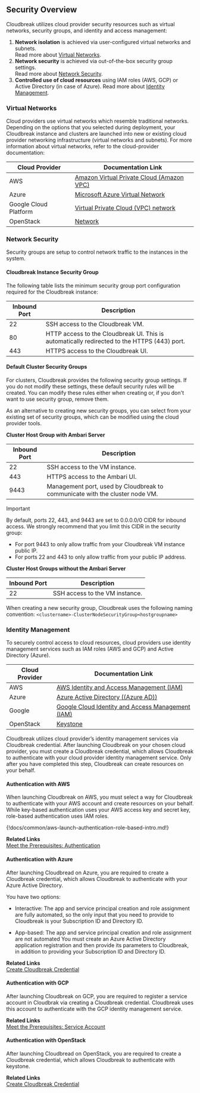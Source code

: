 ## Security Overview

Cloudbreak utilizes cloud provider security resources such as virtual networks, security groups, and identity and access management:

1. **Network isolation** is achieved via user-configured virtual networks and subnets.  
    Read more about [Virtual Networks](#virtual-networks).  
2. **Network security** is achieved via out-of-the-box security group settings.  
    Read more about [Network Security](#network-security).   
3. **Controlled use of cloud resources** using IAM roles (AWS, GCP) or Active Directory (in case of Azure). 
    Read more about [Identity Management](#identity-management).    
 

### Virtual Networks

Cloud providers use virtual networks which resemble traditional networks. Depending on the options that you selected during deployment, your Cloudbreak instance and clusters are launched into new or existing cloud provider networking infrastructure (virtual networks and subnets). For more information about virtual networks, refer to the cloud-provider documentation:
  
| Cloud Provider | Documentation Link |
|---|---|
| AWS | [Amazon Virtual Private Cloud (Amazon VPC)](https://aws.amazon.com/documentation/vpc/) |
| Azure | [Microsoft Azure Virtual Network](https://docs.microsoft.com/en-us/azure/virtual-network/virtual-networks-overview) |
| Google Cloud Platform | [Virtual Private Cloud (VPC) network](https://cloud.google.com/compute/docs/vpc/) |
| OpenStack | [Network](https://docs.openstack.org/mitaka/networking-guide/intro-os-networking.html) |

### Network Security 

Security groups are setup to control network traffic to the instances in the system.

#### Cloudbreak Instance Security Group

The following table lists the minimum security group port configuration required for the Cloudbreak instance:

| Inbound Port | Description |
|---|---|
| 22 | SSH access to the Cloudbreak VM. |
| 80 | HTTP access to the Cloudbreak UI. This is automatically redirected to the HTTPS (443) port. |
| 443 | HTTPS access to the Cloudbreak UI. |

#### Default Cluster Security Groups 

For clusters, Cloudbreak provides the following security group settings. If you do not modify these settings, these default security rules will be created. You can modify these rules either when creating or, if you don't want to use security group, remove them. 

As an alternative to creating new security groups, you can select from your existing set of security groups, which can be modified using the cloud provider tools. 
 
**Cluster Host Group with Ambari Server**

| Inbound Port | Description |
|---|---|
| 22 | SSH access to the VM instance. |
| 443 | HTTPS access to the Ambari UI. |
| 9443 | Management port, used by Cloudbreak to communicate with the cluster node VM. |

<div class="danger">
    <p class="first admonition-title">Important</p>
    <p class="last">
By default, ports 22, 443, and 9443 are set to 0.0.0.0/0 CIDR for inbound access. We strongly recommend that you limit this CIDR in the security group:
<ul><li>For port 9443 to only allow traffic from your Cloudbreak VM instance public IP.</li> 
<li>For ports 22 and 443 to only allow traffic from your public IP address.</li></ul>  
</p>
</div>

**Cluster Host Groups without the Ambari Server**

| Inbound Port | Description |
|---|---|
| 22 | SSH access to the VM instance. |

When creating a new security group, Cloudbreak uses the following naming convention: `<clustername>-ClusterNodeSecurityGroup<hostgroupname>` 


### Identity Management

To securely control access to cloud resources, cloud providers use identity management services such as IAM roles (AWS and GCP) and Active Directory (Azure). 

| Cloud Provider | Documentation Link | 
|---|---|
| AWS | [AWS Identity and Access Management (IAM)](http://docs.aws.amazon.com/IAM/latest/UserGuide/introduction.html) |
| Azure | [Azure Active Directory ((Azure AD))](https://docs.microsoft.com/en-us/azure/active-directory/active-directory-whatis) | 
| Google | [Google Cloud Identity and Access Management (IAM)](https://cloud.google.com/iam/docs/overview) | 
| OpenStack | [Keystone](https://docs.openstack.org/keystone/pike/) |

Cloudbreak utilizes cloud provider’s identity management services via Cloudbreak credential. After launching Cloudbreak on your chosen cloud provider, you must create a Cloudbreak credential, which allows Cloudbreak to authenticate with your cloud provider identity management service. Only after you have completed this step, Cloudbreak can create resources on your behalf. 


#### Authentication with AWS

When launching Cloudbreak on AWS, you must select a way for Cloudbreak to authenticate with your AWS account and create resources on your behalf. While key-based authentication uses your AWS access key and secret key, role-based authentication uses IAM roles.

{!docs/common/aws-launch-authentication-role-based-intro.md!}

**Related Links**  
[Meet the Prerequisites: Authentication](aws-launch.md#authentication)  


#### Authentication with Azure

After launching Cloudbread on Azure, you are required to create a Cloudbreak credential, which allows Cloudbreak to authenticate with your Azure Active Directory. 

You have two options:

* Interactive: The app and service principal creation and role assignment are fully automated, so the only input that you need to provide to Cloudbreak is your Subscription ID and Directory ID. 

* App-based: The app and service principal creation and role assignment are not automated You must create an Azure Active Directory application registration and then provide its parameters to Cloudbreak, in addition to providing your Subscription ID and Directory ID. 

**Related Links**  
[Create Cloudbreak Credential](azure-launch.md#create-cloudbreak-credential)  


#### Authentication with GCP

After launching Cloudbreak on GCP, you are required to register a service account in Cloudbrak via creating a Cloudbreak credential. Cloudbreak uses this account to authenticate with the GCP identity management service.

**Related Links**  
[Meet the Prerequisites: Service Account](gcp-launch.md#service-account)  


#### Authentication with OpenStack 

After launching Cloudbread on OpenStack, you are required to create a Cloudbreak credential, which allows Cloudbreak to authenticate with keystone. 


**Related Links**  
[Create Cloudbreak Credential](os-launch.md#create-cloudbreak-credential)  
